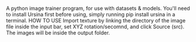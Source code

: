 A python image trainer program, for use with datasets & models. You'll need to install Ursina first before using, simply running pip install ursina in a terminal.
HOW TO USE
Import texture by linking the directory of the image file inside the input bar, set XYZ rotation/secomnd, and click Source (src). The images will be inside the output folder.
